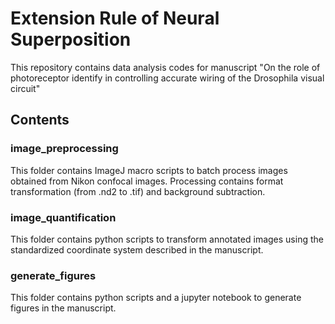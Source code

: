 # Extension Rule of Neural Superposition
This repository contains data analysis codes for manuscript "On the role of photoreceptor identify in controlling accurate wiring of the Drosophila visual circuit"

## Contents
### image_preprocessing
This folder contains ImageJ macro scripts to batch process images obtained from Nikon confocal images. Processing contains format transformation (from .nd2 to .tif) and background subtraction.

### image_quantification
This folder contains python scripts to transform annotated images using the standardized coordinate system described in the manuscript.

### generate_figures
This folder contains python scripts and a jupyter notebook to generate figures in the manuscript.

